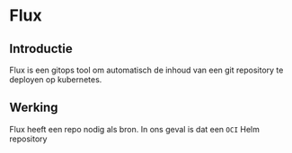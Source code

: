# Flux


## Introductie

Flux is een gitops tool om automatisch de inhoud van een git repository te deployen op kubernetes.


## Werking

Flux heeft een repo nodig als bron. In ons geval is dat een `OCI` Helm repository